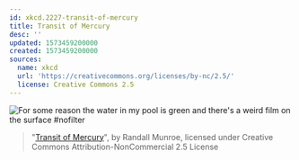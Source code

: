 ```yaml
---
id: xkcd.2227-transit-of-mercury
title: Transit of Mercury
desc: ''
updated: 1573459200000
created: 1573459200000
sources:
  name: xkcd
  url: 'https://creativecommons.org/licenses/by-nc/2.5/'
  license: Creative Commons 2.5
---
```

![For some reason the water in my pool is green and there's a weird film on the surface #nofilter](https://imgs.xkcd.com/comics/transit_of_mercury.png)
> "[Transit of Mercury](https://xkcd.com/2227/)", by Randall Munroe, licensed under Creative Commons Attribution-NonCommercial 2.5 License
